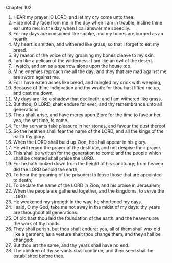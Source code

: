 

Chapter 102

1. HEAR my prayer, O LORD, and let my cry come unto thee.
2. Hide not thy face from me in the day when I am in trouble; incline thine ear unto me: in the day when I call answer me speedily.
3. For my days are consumed like smoke, and my bones are burned as an hearth.
4. My heart is smitten, and withered like grass; so that I forget to eat my bread.
5. By reason of the voice of my groaning my bones cleave to my skin.
6. I am like a pelican of the wilderness: I am like an owl of the desert.
7. I watch, and am as a sparrow alone upon the house top.
8. Mine enemies reproach me all the day; and they that are mad against me are sworn against me.
9. For I have eaten ashes like bread, and mingled my drink with weeping,
10. Because of thine indignation and thy wrath: for thou hast lifted me up, and cast me down.
11. My days are like a shadow that declineth; and I am withered like grass.
12. But thou, O LORD, shalt endure for ever; and thy remembrance unto all generations.
13. Thou shalt arise, and have mercy upon Zion: for the time to favour her, yea, the set time, is come.
14. For thy servants take pleasure in her stones, and favour the dust thereof.
15. So the heathen shall fear the name of the LORD, and all the kings of the earth thy glory.
16. When the LORD shall build up Zion, he shall appear in his glory.
17. He will regard the prayer of the destitute, and not despise their prayer.
18. This shall be written for the generation to come: and the people which shall be created shall praise the LORD.
19. For he hath looked down from the height of his sanctuary; from heaven did the LORD behold the earth;
20. To hear the groaning of the prisoner; to loose those that are appointed to death;
21. To declare the name of the LORD in Zion, and his praise in Jerusalem;
22. When the people are gathered together, and the kingdoms, to serve the LORD.
23. He weakened my strength in the way; he shortened my days.
24. I said, O my God, take me not away in the midst of my days: thy years are throughout all generations.
25. Of old hast thou laid the foundation of the earth: and the heavens are the work of thy hands.
26. They shall perish, but thou shalt endure: yea, all of them shall wax old like a garment; as a vesture shalt thou change them, and they shall be changed:
27. But thou art the same, and thy years shall have no end.
28. The children of thy servants shall continue, and their seed shall be established before thee.

